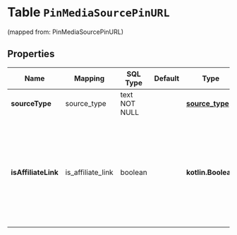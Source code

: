 
# Table `PinMediaSourcePinURL`
(mapped from: PinMediaSourcePinURL)

## Properties
Name | Mapping | SQL Type | Default | Type | Description | Notes
---- | ------- | -------- | ------- | ---- | ----------- | -----
**sourceType** | source_type | text NOT NULL |  | [**source_type**](#SourceType) |  | 
**isAffiliateLink** | is_affiliate_link | boolean |  | **kotlin.Boolean** | This is an affiliate link or sponsored product. The FTC requires disclosure for paid partnerships and affiliate products. |  [optional]




